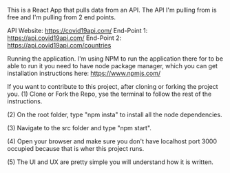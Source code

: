 This is a React App that pulls data from an API.
The API I'm pulling from is free and I'm pulling from 2 end points.

API Website: https://covid19api.com/
End-Point 1: https://api.covid19api.com/
End-Point 2: https://api.covid19api.com/countries


Running the application.
I'm using NPM to run the application there for to be able to run it you need to have node package manager, which you can get installation instructions here: https://www.npmjs.com/


If you want to contribute to this project, after cloning or forking the project you.
(1) Clone or Fork the Repo, yse the terminal to follow the rest of the instructions.

(2) On the root folder, type "npm insta" to install all the node dependencies.

(3) Navigate to the src folder and type "npm start".

(4) Open your browser and make sure you don't have localhost port 3000 occupied because that is wher this project runs.

(5) The UI and UX are pretty simple you will understand how it is written.
